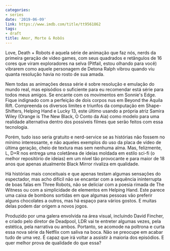 ```yaml
---
categories:
- series
date: '2019-06-09'
link: https://www.imdb.com/title/tt9561862
tags:
- draft
title: Amor, Morte & Robôs
---
```


Love, Death + Robots é aquela série de animação que faz nós, nerds da primeira geração de vídeo games, com seus quadrados e retângulos de 16 cores que viram exploradores na selva (Pitfail, estou olhando para você) vibrarem como aquele personagem de Detona Ralph vibrou quando viu quanta resolução havia no rosto de sua amada.

Nem todas as animações dessa série é sobre resolução e emulação do mundo real, mas episódios o suficiente para eu recomendar está série para todos meus amigos. Se encante com os movimentos em Sonnie's Edge. Fique indignado com a perfeição de dois corpos nus em Beyond the Aquila Rift. Compreenda os diversos limites e triunfos da computação em Shape-Shifters, Helping Hand e Lucky 13, este último usando a própria atriz Samira Wiley (Orange is The New Black, O Conto da Aia) como modelo para uma realidade alternativa dentro dos possíveis filmes que serão feitos com essa tecnologia.

Porém, tudo isso seria gratuito e nerd-service se as histórias não fossem no mínimo interessante, e não aqueles exemplos do uso da placa de vídeo de última geração, cheio de textura mas sem nenhuma alma. Mas, felizmente, L, D+R nos entrega uma coletânea de ideias moldada em estilo sci-fi (o melhor repositório de ideias) em um nível tão provocante e para maior de 18 anos que apenas atualmente Black Mirror rivaliza em qualidade.

Há histórias mais conceituais e que apenas testam algumas sensações do espectador, mas acho difícil não se encantar com a sequência ininterrupta de boas falas em Three Robots, não se deliciar com a poesia rimada de The Witness ou com a simplicidade de elementos em Helping Hand. Este parece uma caixa de bombons sortidas em que algumas pessoas vão preferir alguns chocolates a outros, mas há espaço para vários gostos. E muitas delas podem dar origem a novos jogos.

Produzido por uma galera envolvida na área visual, incluindo David Fincher, e criado pelo diretor de Deadpool, LDR vai te entreter algumas vezes, pela estética, pela narrativa ou ambos. Portanto, se acomode na poltrona e curta essa nova série da Netflix com saliva na boca. Não se preocupe em acabar tudo de uma vez. É capaz que irá voltar a assistir à maioria dos episódios. E quer melhor prova de qualidade do que essa?